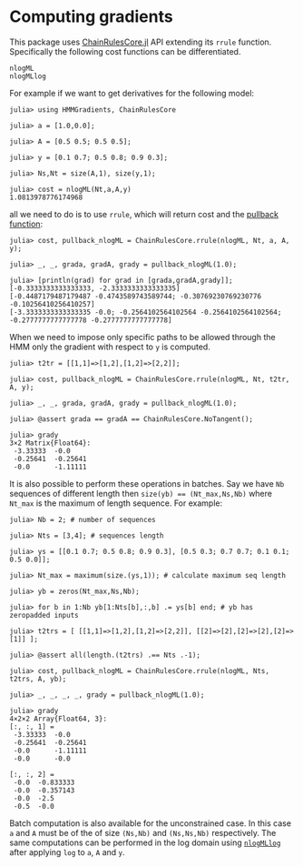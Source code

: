 # Computing gradients

This package uses [ChainRulesCore.jl](https://github.com/JuliaDiff/ChainRulesCore.jl)
API extending its `rrule` function. 
Specifically the following cost functions can be differentiated. 

```@docs
nlogML
nlogMLlog
```
For example if we want to get derivatives for the following model:
```jldoctest
julia> using HMMGradients, ChainRulesCore

julia> a = [1.0,0.0];

julia> A = [0.5 0.5; 0.5 0.5];

julia> y = [0.1 0.7; 0.5 0.8; 0.9 0.3];

julia> Ns,Nt = size(A,1), size(y,1);

julia> cost = nlogML(Nt,a,A,y)
1.0813978776174968
```
all we need to do is to use `rrule`, which will return cost and 
the [pullback function](https://www.juliadiff.org/ChainRulesCore.jl/stable/#frule-and-rrule):
```jldoctest; setup = :((using HMMGradients;using ChainRulesCore; Nt=3;a=[1.0, 0.0];A=[0.5 0.5; 0.5 0.5];y=[0.1 0.7; 0.5 0.8; 0.9 0.3]))
julia> cost, pullback_nlogML = ChainRulesCore.rrule(nlogML, Nt, a, A, y);

julia> _, _, grada, gradA, grady = pullback_nlogML(1.0);

julia> [println(grad) for grad in [grada,gradA,grady]];
[-0.3333333333333333, -2.3333333333333335]
[-0.4487179487179487 -0.4743589743589744; -0.30769230769230776 -0.10256410256410257]
[-3.3333333333333335 -0.0; -0.2564102564102564 -0.2564102564102564; -0.2777777777777778 -0.2777777777777778]

```
When we need to impose only specific paths to be allowed through the HMM
only the gradient with respect to ``y`` is computed.
```jldoctest; setup = :((using HMMGradients;using ChainRulesCore; Nt=3;a=[1.0, 0.0];A=[0.5 0.5; 0.5 0.5];y=[0.1 0.7; 0.5 0.8; 0.9 0.3]))
julia> t2tr = [[1,1]=>[1,2],[1,2]=>[2,2]];

julia> cost, pullback_nlogML = ChainRulesCore.rrule(nlogML, Nt, t2tr, A, y);

julia> _, _, grada, gradA, grady = pullback_nlogML(1.0);

julia> @assert grada == gradA == ChainRulesCore.NoTangent();

julia> grady
3×2 Matrix{Float64}:
 -3.33333  -0.0
 -0.25641  -0.25641
 -0.0      -1.11111

```
It is also possible to perform these operations in batches.
Say we have `Nb` sequences of different length then
`size(yb) == (Nt_max,Ns,Nb)` where `Nt_max` is the maximum of length sequence.
For example:
```jldoctest; setup = :((using HMMGradients;using ChainRulesCore;Ns=2;A=[0.5 0.5; 0.5 0.5];))
julia> Nb = 2; # number of sequences

julia> Nts = [3,4]; # sequences length

julia> ys = [[0.1 0.7; 0.5 0.8; 0.9 0.3], [0.5 0.3; 0.7 0.7; 0.1 0.1; 0.5 0.0]];

julia> Nt_max = maximum(size.(ys,1)); # calculate maximum seq length

julia> yb = zeros(Nt_max,Ns,Nb); 

julia> for b in 1:Nb yb[1:Nts[b],:,b] .= ys[b] end; # yb has zeropadded inputs

julia> t2trs = [ [[1,1]=>[1,2],[1,2]=>[2,2]], [[2]=>[2],[2]=>[2],[2]=>[1]] ];

julia> @assert all(length.(t2trs) .== Nts .-1);

julia> cost, pullback_nlogML = ChainRulesCore.rrule(nlogML, Nts, t2trs, A, yb);

julia> _, _, _, _, grady = pullback_nlogML(1.0);

julia> grady
4×2×2 Array{Float64, 3}:
[:, :, 1] =
 -3.33333  -0.0
 -0.25641  -0.25641
 -0.0      -1.11111
 -0.0      -0.0

[:, :, 2] =
 -0.0  -0.833333
 -0.0  -0.357143
 -0.0  -2.5
 -0.5  -0.0
```
Batch computation is also available for the unconstrained case.
In this case `a` and `A` must be of the of size `(Ns,Nb)` and `(Ns,Ns,Nb)` respectively.
The same computations can be performed in the log domain using [`nlogMLlog`](@ref) 
after applying `log` to `a`, `A` and `y`.
